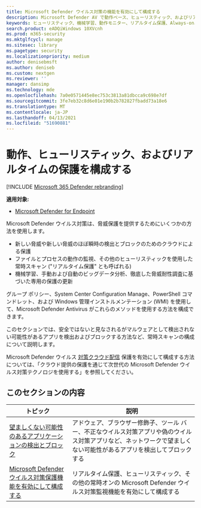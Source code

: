 ```yaml
---
title: Microsoft Defender ウイルス対策の機能を有効にして構成する
description: Microsoft Defender AV で動作ベース、ヒューリスティック、およびリアルタイム保護を有効にする。
keywords: ヒューリスティック、機械学習、動作モニター、リアルタイム保護、Always-on、Microsoft Defender Antivirus、マルウェア対策、セキュリティ、防御
search.product: eADQiWindows 10XVcnh
ms.prod: m365-security
ms.mktglfcycl: manage
ms.sitesec: library
ms.pagetype: security
ms.localizationpriority: medium
author: denisebmsft
ms.author: deniseb
ms.custom: nextgen
ms.reviewer: ''
manager: dansimp
ms.technology: mde
ms.openlocfilehash: 7a0e0571445e8ec753c3813a81dbcca9c698e7df
ms.sourcegitcommit: 3fe7eb32c8d6e01e190b2b782827fbadd73a18e6
ms.translationtype: MT
ms.contentlocale: ja-JP
ms.lasthandoff: 04/13/2021
ms.locfileid: "51690881"
---
```

# <a name="configure-behavioral-heuristic-and-real-time-protection"></a>動作、ヒューリスティック、およびリアルタイムの保護を構成する

[!INCLUDE [Microsoft 365 Defender rebranding](../../includes/microsoft-defender.md)]


**適用対象:**

- [Microsoft Defender for Endpoint](/microsoft-365/security/defender-endpoint/)

Microsoft Defender ウイルス対策は、脅威保護を提供するためにいくつかの方法を使用します。

- 新しい脅威や新しい脅威のほぼ瞬時の検出とブロックのためのクラウドによる保護
- ファイルとプロセスの動作の監視、その他のヒューリスティックを使用した常時スキャン ("リアルタイム保護" とも呼ばれる)
- 機械学習、手動および自動のビッグデータ分析、徹底した脅威耐性調査に基づいた専用の保護の更新

グループ ポリシー、System Center Configuration Manage、PowerShell コマンドレット、および Windows 管理インストルメンテーション (WMI) を使用して、Microsoft Defender Antivirus がこれらのメソッドを使用する方法を構成できます。

このセクションでは、安全ではないと見なされるがマルウェアとして検出されない可能性があるアプリを検出およびブロックする方法など、常時スキャンの構成について説明します。

Microsoft Defender ウイルス [対策クラウド配信](cloud-protection-microsoft-defender-antivirus.md) 保護を有効にして構成する方法については、「クラウド提供の保護を通じて次世代の Microsoft Defender ウイルス対策テクノロジを使用する」を参照してください。

## <a name="in-this-section"></a>このセクションの内容

 トピック | 説明
---|---
[望ましくない可能性のあるアプリケーションの検出とブロック](detect-block-potentially-unwanted-apps-microsoft-defender-antivirus.md) | アドウェア、ブラウザー修飾子、ツール バー、不正なウイルス対策アプリや偽のウイルス対策アプリなど、ネットワークで望ましくない可能性があるアプリを検出してブロックする
[Microsoft Defender ウイルス対策保護機能を有効にして構成する](configure-real-time-protection-microsoft-defender-antivirus.md) | リアルタイム保護、ヒューリスティック、その他の常時オンの Microsoft Defender ウイルス対策監視機能を有効にして構成する